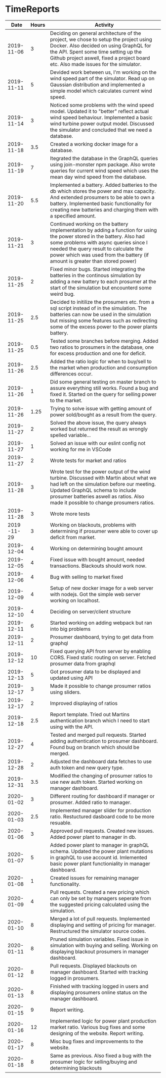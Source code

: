 # TimeReports

| Date        | Hours | Activity                                                                                                                                                                                                                                                                                  |
| ----------- | ----- | ----------------------------------------------------------------------------------------------------------------------------------------------------------------------------------------------------------------------------------------------------------------------------------------- |
| 2019-11-06  | 3     | Deciding on general architecture of the project, we chose to setup the project using Docker. Also decided on using GraphQL for the API. Spent some time setting up the Github project aswell, fixed a project board etc. Also made issues for the simulator.                              |
| 2019-11-11  | 5     | Devided work between us, I'm working on the wind speed part of the simulator. Read up on Gaussian distribution and implemented a simple model which calculates current wind speed.                                                                                                        |
| 2019-11-14  | 3     | Noticed some problems with the wind speed model. Updated it to "better" reflect actual wind speed behaviour. Implemented a basic wind turbine power output model. Discussed the simulator and concluded that we need a database.                                                          |
| 2019-11-18  | 3.5   | Created a working docker image for a database.                                                                                                                                                                                                                                            |
| 2019-11-19  | 7     | Itegrated the database in the GraphQL queries using join-monster npm package. Also wrote queries for current wind speed which uses the mean day wind speed from the database.                                                                                                             |
| 2019-11-20  | 5.5   | Implemented a battery. Added batteries to the db which stores the power and max capacity. And extended prosumers to be able to own a battery. Implemented basic functionality for creating new batteries and charging them with a specified amount.                                       |
| 2019-11-21  | 3     | Continued working on the battery implementation by adding a function for using the power stored in the battery. Also had some problems with async queries since I needed the query result to calculate the power which was used from the battery (if amount is greater than stored power) |
| 2019-11-25  | 2     | Fixed minor bugs. Started integrating the batteries in the continous simulation by adding a new battery to each prosumer at the start of the simulation but encounterd some weird bug.                                                                                                    |
| 2019-11-25  | 2.5   | Decided to initilize the prosumers etc. from a sql script instead of in the simulation. The batteries can now be used in the simulation but missing some features such as redirecting some of the excess power to the power plants battery.                                               |
| 2019-11-25  | 0.5   | Tested some branches before merging. Added two ratios to prosumers in the database, one for excess production and one for deficit.                                                                                                                                                        |
| 2019-11-26  | 2.5   | Added the ratio logic for when to buy/sell to the market when production and consumption differences occur.                                                                                                                                                                               |
| 2019-11-26  | 1     | Did some general testing on master branch to assure everything still works. Found a bug and fixed it. Started on the query for selling power to the market.                                                                                                                               |
| 2019-11-26  | 1.25  | Trying to solve issue with getting amount of power sold/bought as a result from the query.                                                                                                                                                                                                |
| 2019-11-27  | 2     | Solved the above issue, the query always worked but returned the result as wrongly spelled variable...                                                                                                                                                                                    |
| 2019-11-27  | 1     | Solved an issue with our eslint config not working for me in VSCode                                                                                                                                                                                                                       |
| 2019-11-27  | 2     | Wrote tests for market and ratios                                                                                                                                                                                                                                                         |
| 2019-11-28  | 3     | Wrote test for the power output of the wind turbine. Discussed with Martin about what we had left on the simulation before our meeting. Updated GraphQL schema to include prosumer batteries aswell as ratios. Also made it possible to change prosumers ratios.                          |
| 2019-11-28  | 3     | Wrote more tests                                                                                                                                                                                                                                                                          |
| 2019 -11-29 | 3     | Working on blackouts, problems with determining if prosumer were able to cover up deficit from market.                                                                                                                                                                                    |
| 2019-12-04  | 4     | Working on determining bought amount                                                                                                                                                                                                                                                      |
| 2019-12-05  | 4     | Fixed issue with bought amount, needed transactions. Blackouts should work now.                                                                                                                                                                                                           |
| 2019-12-06  | 4     | Bug with selling to market fixed                                                                                                                                                                                                                                                          |
| 2019-12-09  | 4     | Setup of new docker image for a web server with nodejs. Got the simple web server working on localhost.                                                                                                                                                                                   |
| 2019-12-10  | 4     | Deciding on server/client structure                                                                                                                                                                                                                                                       |
| 2019-12-11  | 6     | Started working on adding webpack but ran into big problems                                                                                                                                                                                                                               |
| 2019-12-11  | 2     | Prosumer dashboard, trying to get data from graphql                                                                                                                                                                                                                                       |
| 2019-12-12  | 10    | Fixed querying API from server by enabling CORS. Fixed static routing on server. Fetched prosumer data from graphql                                                                                                                                                                       |
| 2019-12-13  | 5     | Got prosumer data to be displayed and updated using API                                                                                                                                                                                                                                   |
| 2019-12-17  | 3     | Made it possible to change prosumer ratios using sliders.                                                                                                                                                                                                                                 |
| 2019-12-17  | 2     | Improved displaying of ratios                                                                                                                                                                                                                                                             |
| 2019-12-18  | 2.5   | Report template. Tried out Martins authentication branch which I need to start using with the API.                                                                                                                                                                                        |
| 2019-12-27  | 4     | Tested and merged pull requests. Started adding authentication to prosumer dashboard. Found bug on branch which should be merged.                                                                                                                                                         |
| 2019-12-28  | 2     | Adjusted the dashboard data fetches to use auth token and new query type.                                                                                                                                                                                                                 |
| 2019-12-31  | 3.5   | Modified the changing of prosumer ratios to use new auth token. Started working on manager dashboard.                                                                                                                                                                                     |
| 2020-01-02  | 3     | Different routing for dashboard if manager or prosumer. Added ratio to manager.                                                                                                                                                                                                           |
| 2020-01-03  | 2.5   | Implemented manager slider for production ratio. Restuctured dasboard code to be more resuable.                                                                                                                                                                                           |
| 2020-01-06  | 3     | Approved pull requests. Created new issues. Added power plant to manager in db.                                                                                                                                                                                                           |
| 2020-01-07  | 5     | Added power plant to manager in graphQL schema. Updated the power plant mutations in graphQL to use account id. Imlemented basic power plant functioniality in manager dashboard.                                                                                                         |
| 2020-01-08  | 1     | Created issues for remaining manager functionality.                                                                                                                                                                                                                                       |
| 2020-01-09  | 4     | Pull requests. Created a new pricing which can only be set by managers seperate from the suggested pricing calculated using the simulation.                                                                                                                                               |
| 2020-01-10  | 8     | Merged a lot of pull requests. Implemented displaying and setting of pricing for manager. Restructured the simulator source codes.                                                                                                                                                        |
| 2020-01-11  | 8     | Pruned simulation variables. Fixed issue in simulation with buying and selling. Working on displaying blackout prosumers in manager dashboard.                                                                                                                                            |
| 2020-01-12  | 8     | Pull requests. Displayed blackouts on manager dashboard. Started with tracking logged in prosumers.                                                                                                                                                                                       |
| 2020-01-13  | 8     | Finished with tracking logged in users and displaying prosumers online status on the manager dashboard.                                                                                                                                                                                   |
| 2020-01-15  | 9     | Report writing.                                                                                                                                                                                                                                                                           |
| 2020-01-16  | 12    | Implemented logic for power plant production market ratio. Various bug fixes and some designing of the website. Report writing.                                                                                                                                                           |
| 2020-01-17  | 8     | Misc bug fixes and improvements to the website.                                                                                                                                                                                                                                           |
| 2020-01-18  | 8     | Same as previous. Also fixed a bug with the prosumer logic for selling/buying and determining blackouts                                                                                                                                                                                   |
